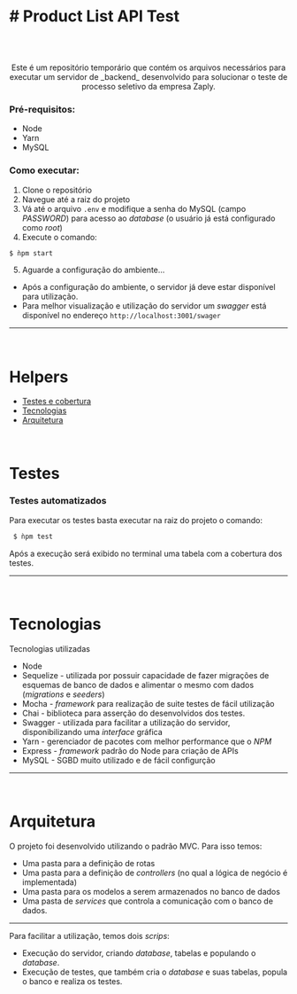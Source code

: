 <h1># Product List API Test </h1>

</br></br>

<p align="center">
Este é um repositório temporário que contém os arquivos necessários para executar um servidor de _backend_ desenvolvido para solucionar o teste de processo seletivo da empresa Zaply.
</p>

<h3>Pré-requisitos:</h3>

* Node
* Yarn
* MySQL

<h3>Como executar: </h3>

1. Clone o repositório
2. Navegue até a raiz do projeto
3. Vá até o arquivo ```.env``` e modifique a senha do MySQL (campo _PASSWORD_) para acesso ao _database_ (o usuário já está configurado como _root_)
4. Execute o comando: 
 ```sh 
 $ ǹpm start 
 ```
5. Aguarde a configuração do ambiente...

* Após a configuração do ambiente, o servidor já deve estar disponível para utilização.
* Para melhor visualização e utilização do servidor um _swagger_ está disponível no endereço ```http://localhost:3001/swager```

***

</br>

# Helpers
* [Testes e cobertura](#testes) </br>
* [Tecnologias](#tecnologias) </br>
* [Arquitetura](#arquitetura) </br>
</br>

# Testes

<h3>Testes automatizados</h3>

Para executar os testes basta executar na raiz do projeto o comando: 
```sh 
 $ ǹpm test 
 ```
 Após a execução será exibido no terminal uma tabela com a cobertura dos testes.
 
 ***
 </br>
 
 # Tecnologias
 
 Tecnologias utilizadas
 </br>
 * Node
 * Sequelize - utilizada por possuir capacidade de fazer migrações de esquemas de banco de dados e alimentar o mesmo com dados (_migrations_ e _seeders_)
 * Mocha - _framework_ para realização de suite testes de fácil utilização
 * Chai - biblioteca para asserção do desenvolvidos dos testes.
 * Swagger - utilizada para facilitar a utilização do servidor, disponibilizando uma _interface_ gráfica
 * Yarn - gerenciador de pacotes com melhor performance que o _NPM_
 * Express - _framework_ padrão do Node para criação de APIs
 * MySQL - SGBD muito utilizado e de fácil configurção

***
</br>

# Arquitetura

 O projeto foi desenvolvido utilizando o padrão MVC. Para isso temos: 
* Uma pasta para a definição de rotas 
* Uma pasta para a definição de _controllers_ (no qual a lógica de negócio é implementada) 
* Uma pasta para os modelos a serem armazenados no banco de dados  
* Uma pasta de _services_ que controla a comunicação com o banco de dados.

***

 Para facilitar a utilização, temos dois _scrips_:  
* Execução do servidor, criando _database_, tabelas e populando o _database_.
* Execução de testes, que também cria o _database_ e suas tabelas, popula o banco e realiza os testes.

